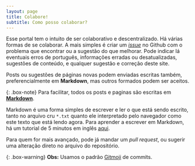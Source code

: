 ```yaml
---
layout: page
title: Colabore!
subtitle: Como posso colaborar?
---
```


Esse portal tem o intuito de ser colaborativo e descentralizado.
Há várias formas de se colaborar. A mais simples é criar um [_issue_](https://github.com/brenorb/liberalismo.info/issues) no Github com o problema que encontrar ou a sugestão do que melhorar. Pode indicar lá eventuais erros de português, informações erradas ou desatualizadas, sugestões de conteúdo, e qualquer sugestão e correção deste site. 

Posts ou sugestões de páginas novas podem enviadas escritas também, preferencialmente em **Markdown**, mas outros formados podem ser aceitos.

{: .box-note}
Para facilitar, todos os posts e paginas são escritas em [**Markdown**](https://www.markdowntutorial.com/).

Markdown é uma forma simples de escrever e ler o que está sendo escrito, tanto no arquivo cru `*.txt` quanto ele interpretado pelo navegador como este texto que está lendo agora. Para aprender a escrever em Markdown, há um tutorial de 5 minutos em inglês [aqui](https://www.markdowntutorial.com/).

Para quem for mais avançado, pode já mandar um _pull request_, ou sugerir uma alteração direto no arquivo do repositório.

{: .box-warning}
**Obs:** Usamos o padrão [Gitmoji](https://gitmoji.carloscuesta.me/) de commits.